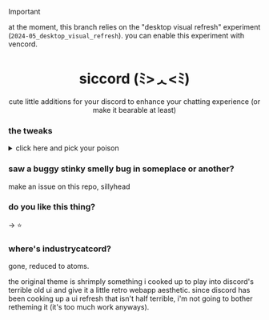 > [!IMPORTANT]  
> at the moment, this branch relies on the "desktop visual refresh" experiment (`2024-05_desktop_visual_refresh`). you can enable this experiment with vencord.

<div align="center">

# siccord (ﾐ>ᆺ<ﾐ)

cute little additions for your discord to enhance your chatting experience (or make it bearable at least)

</div>

### the tweaks

<details>
    <summary>click here and pick your poison</summary>

#### chat bubbles
turns your boring, undistinguishable messages into comfy bubbles

> for your own message bubbles to be right aligned, you need the "ThemeAttributes" vencord plugin
> 
> ![screenshot](https://github.com/user-attachments/assets/6e7af20d-2a42-42e0-96cb-4af3e989718a)


```
https://raw.githubusercontent.com/nvkomata/siccord/new/tweaks/chat-bubbles.css
```

#### compact channel text area
removes the app launcher button and the dedicated gif/sticker buttons

```
https://raw.githubusercontent.com/nvkomata/siccord/new/tweaks/compact-text-area.css
```

#### chat Background
gives your chat an interesting background

```
https://raw.githubusercontent.com/nvkomata/siccord/new/tweaks/chat-background.css
```

#### make everything a square (or polygon)
minecraft

```
https://raw.githubusercontent.com/nvkomata/siccord/new/tweaks/square-off.css
```

</details>

### saw a buggy stinky smelly bug in someplace or another?
make an issue on this repo, sillyhead

### do you like this thing?
-> ⭐

### where's industrycatcord?

gone, reduced to atoms.

the original theme is shrimply something i cooked up to play into discord's terrible old ui and give it a little retro webapp aesthetic. since discord has been cooking up a ui refresh that isn't half terrible, i'm not going to bother retheming it (it's too much work anyways).
